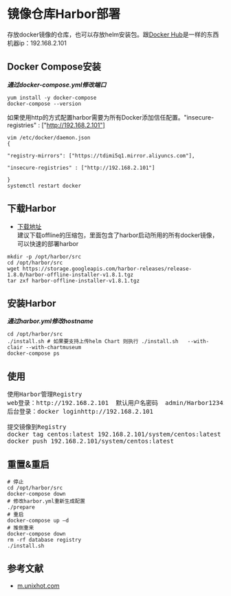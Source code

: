 # 镜像仓库Harbor部署
存放docker镜像的仓库，也可以存放helm安装包。跟[Docker Hub](https://hub.docker.com)是一样的东西<br>
机器ip：192.168.2.101

## Docker Compose安装
***通过docker-compose.yml修改端口***<br>
```
yum install -y docker-compose
docker-compose --version
```
如果使用http的方式配置harbor需要为所有Docker添加信任配置。"insecure-registries" : ["http://192.168.2.101"]
```
vim /etc/docker/daemon.json
{

"registry-mirrors": ["https://tdimi5q1.mirror.aliyuncs.com"],

"insecure-registries" : ["http://192.168.2.101"]

}
systemctl restart docker
```

## 下载Harbor 
- [下载地址](https://github.com/vmware/harbor/releases)<br>
建议下载offline的压缩包，里面包含了harbor启动所用的所有docker镜像，可以快速的部署harbor<br>
```
mkdir -p /opt/harbor/src
cd /opt/harbor/src
wget https://storage.googleapis.com/harbor-releases/release-1.8.0/harbor-offline-installer-v1.8.1.tgz
tar zxf harbor-offline-installer-v1.8.1.tgz
```

## 安装Harbor
***通过harbor.yml修改hostname***<br>
```
cd /opt/harbor/src
./install.sh # 如果要支持上传helm Chart 则执行 ./install.sh   --with-clair --with-chartmuseum
docker-compose ps
```


## 使用
<pre>
使用Harbor管理Registry 
web登录：http://192.168.2.101  默认用户名密码  admin/Harbor12345
后台登录：docker loginhttp://192.168.2.101

提交镜像到Registry
docker tag centos:latest 192.168.2.101/system/centos:latest
docker push 192.168.2.101/system/centos:latest
</pre>

## 重置&重启
```
# 停止
cd /opt/harbor/src
docker-compose down
# 修改harbor.yml重新生成配置
./prepare
# 重启
docker-compose up –d
# 推倒重来
docker-compose down
rm -rf database registry
./install.sh
```

## 参考文献
- [m.unixhot.com](http://m.unixhot.com/docker/registry.html)
